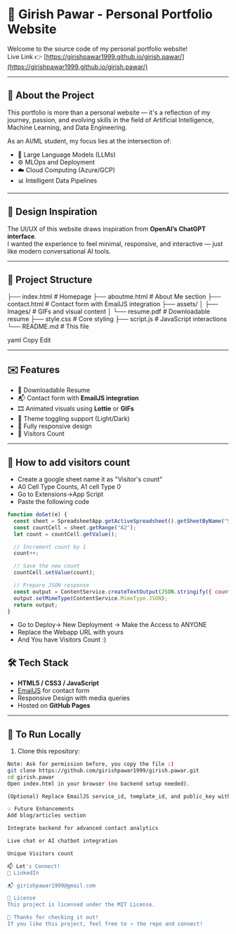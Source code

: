 # 🧠 Girish Pawar - Personal Portfolio Website

Welcome to the source code of my personal portfolio website!  
Live Link 👉 [https://girishpawar1999.github.io/girish.pawar/](https://girishpawar1999.github.io/girish.pawar/)

---

## 🚀 About the Project

This portfolio is more than a personal website — it's a reflection of my journey, passion, and evolving skills in the field of Artificial Intelligence, Machine Learning, and Data Engineering.

As an AI/ML student, my focus lies at the intersection of:  
- 🤖 Large Language Models (LLMs)  
- ⚙️ MLOps and Deployment  
- ☁️ Cloud Computing (Azure/GCP)  
- 📊 Intelligent Data Pipelines  

---

## 🎨 Design Inspiration

The UI/UX of this website draws inspiration from **OpenAI’s ChatGPT interface**.  
I wanted the experience to feel minimal, responsive, and interactive — just like modern conversational AI tools.

---

## 📁 Project Structure

├── index.html # Homepage
├── aboutme.html # About Me section
├── contact.html # Contact form with EmailJS integration
├── assets/
│ ├── Images/ # GIFs and visual content
│ └── resume.pdf # Downloadable resume
├── style.css # Core styling
├── script.js # JavaScript interactions
└── README.md # This file

yaml
Copy
Edit

---

## ✉️ Features

- 📄 Downloadable Resume  
- 📬 Contact form with **EmailJS integration**  
- 🎞️ Animated visuals using **Lottie** or **GIFs**  
- 🔄 Theme toggling support (Light/Dark)  
- 📱 Fully responsive design
- 📄 Visitors Count

---
## 📌 How to add visitors count
- Create a google sheet name it as "Visitor's count"
- A0 Cell Type Counts, A1 cell Type 0
- Go to Extensions->App Script
- Paste the following code
```javascript
function doGet(e) {
  const sheet = SpreadsheetApp.getActiveSpreadsheet().getSheetByName("Sheet1");
  const countCell = sheet.getRange("A2");
  let count = countCell.getValue();

  // Increment count by 1
  count++;

  // Save the new count
  countCell.setValue(count);

  // Prepare JSON response
  const output = ContentService.createTextOutput(JSON.stringify({ count: count }));
  output.setMimeType(ContentService.MimeType.JSON);
  return output;
}
```
- Go to Deploy-> New Deployment -> Make the Access to ANYONE
- Replace the Webapp URL with yours
- And You have Visitors Count :)
## 🛠️ Tech Stack

- **HTML5 / CSS3 / JavaScript**  
- [EmailJS](https://www.emailjs.com/) for contact form  
- Responsive Design with media queries  
- Hosted on **GitHub Pages**  

---

## 📌 To Run Locally

1. Clone this repository:

```bash
Note: Ask for permission before, you copy the file :)
git clone https://github.com/girishpawar1999/girish.pawar.git
cd girish.pawar
Open index.html in your browser (no backend setup needed).

(Optional) Replace EmailJS service_id, template_id, and public_key with your own credentials in the JavaScript file to activate the contact form.

💡 Future Enhancements
Add blog/articles section

Integrate backend for advanced contact analytics

Live chat or AI chatbot integration

Unique Visitors count

📫 Let's Connect!
💼 LinkedIn

📬 girishpawar1999@gmail.com

📝 License
This project is licensed under the MIT License.

👋 Thanks for checking it out!
If you like this project, feel free to ⭐ the repo and connect!
